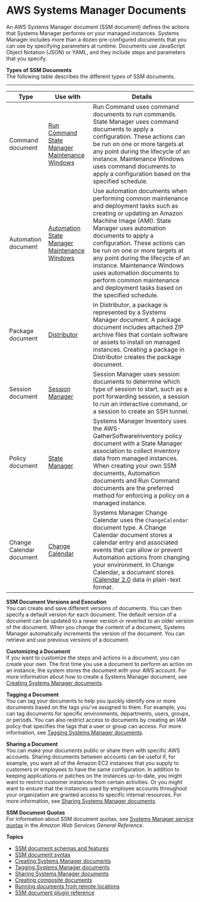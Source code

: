 # AWS Systems Manager Documents<a name="sysman-ssm-docs"></a>

An AWS Systems Manager document \(SSM document\) defines the actions that Systems Manager performs on your managed instances\. Systems Manager includes more than a dozen pre\-configured documents that you can use by specifying parameters at runtime\. Documents use JavaScript Object Notation \(JSON\) or YAML, and they include steps and parameters that you specify\.

**Types of SSM Documents**  
The following table describes the different types of SSM documents\.


****  

| Type | Use with | Details | 
| --- | --- | --- | 
|  Command document  |  [Run Command](execute-remote-commands.md) [State Manager](systems-manager-state.md) [Maintenance Windows](systems-manager-maintenance.md)  |  Run Command uses command documents to run commands\. State Manager uses command documents to apply a configuration\. These actions can be run on one or more targets at any point during the lifecycle of an instance\. Maintenance Windows uses command documents to apply a configuration based on the specified schedule\.  | 
|  Automation document  |  [Automation](systems-manager-automation.md) [State Manager](systems-manager-state.md) [Maintenance Windows](systems-manager-maintenance.md)  |  Use automation documents when performing common maintenance and deployment tasks such as creating or updating an Amazon Machine Image \(AMI\)\. State Manager uses automation documents to apply a configuration\. These actions can be run on one or more targets at any point during the lifecycle of an instance\. Maintenance Windows uses automation documents to perform common maintenance and deployment tasks based on the specified schedule\.  | 
|  Package document  |  [Distributor](distributor.md)  |  In Distributor, a package is represented by a Systems Manager document\. A package document includes attached ZIP archive files that contain software or assets to install on managed instances\. Creating a package in Distributor creates the package document\.  | 
|  Session document  |  [Session Manager](session-manager.md)  |  Session Manager uses session documents to determine which type of session to start, such as a port forwarding session, a session to run an interactive command, or a session to create an SSH tunnel\.  | 
|  Policy document  |  [State Manager](systems-manager-state.md)  |  Systems Manager Inventory uses the AWS\-GatherSoftwareInventory policy document with a State Manager association to collect inventory data from managed instances\. When creating your own SSM documents, Automation documents and Run Command documents are the preferred method for enforcing a policy on a managed instance\.  | 
|  Change Calendar document  |  [Change Calendar](systems-manager-change-calendar.md)  |  Systems Manager Change Calendar uses the `ChangeCalendar` document type\. A Change Calendar document stores a calendar entry and associated events that can allow or prevent Automation actions from changing your environment\. In Change Calendar, a document stores [iCalendar 2\.0](https://icalendar.org/) data in plain\-text format\.  | 

**SSM Document Versions and Execution**  
You can create and save different versions of documents\. You can then specify a default version for each document\. The default version of a document can be updated to a newer version or reverted to an older version of the document\. When you change the content of a document, Systems Manager automatically increments the version of the document\. You can retrieve and use previous versions of a document\.

**Customizing a Document**  
If you want to customize the steps and actions in a document, you can create your own\. The first time you use a document to perform an action on an instance, the system stores the document with your AWS account\. For more information about how to create a Systems Manager document, see [Creating Systems Manager documents](create-ssm-doc.md)\.

**Tagging a Document**  
You can tag your documents to help you quickly identify one or more documents based on the tags you've assigned to them\. For example, you can tag documents for specific environments, departments, users, groups, or periods\. You can also restrict access to documents by creating an IAM policy that specifies the tags that a user or group can access\. For more information, see [Tagging Systems Manager documents](sysman-ssm-docs-tagging.md)\.

**Sharing a Document**  
You can make your documents public or share them with specific AWS accounts\. Sharing documents between accounts can be useful if, for example, you want all of the Amazon EC2 instances that you supply to customers or employees to have the same configuration\. In addition to keeping applications or patches on the instances up\-to\-date, you might want to restrict customer instances from certain activities\. Or you might want to ensure that the instances used by employee accounts throughout your organization are granted access to specific internal resources\. For more information, see [Sharing Systems Manager documents](ssm-sharing.md)\.

**SSM Document Quotas**  
For information about SSM document quotas, see [Systems Manager service quotas](https://docs.aws.amazon.com/general/latest/gr/ssm.html#limits_ssm) in the *Amazon Web Services General Reference*\.

**Topics**
+ [SSM document schemas and features](document-schemas-features.md)
+ [SSM document syntax](sysman-doc-syntax.md)
+ [Creating Systems Manager documents](create-ssm-doc.md)
+ [Tagging Systems Manager documents](sysman-ssm-docs-tagging.md)
+ [Sharing Systems Manager documents](ssm-sharing.md)
+ [Creating composite documents](composite-docs.md)
+ [Running documents from remote locations](run-remote-documents.md)
+ [SSM document plugin reference](ssm-plugins.md)